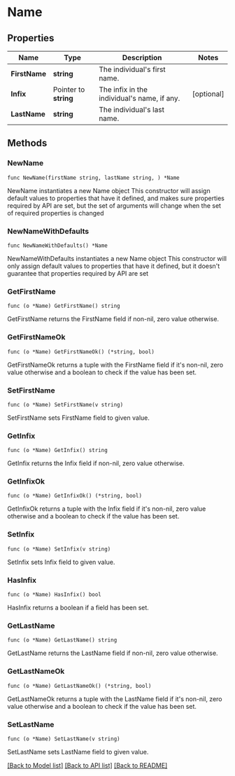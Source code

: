 # Name

## Properties

Name | Type | Description | Notes
------------ | ------------- | ------------- | -------------
**FirstName** | **string** | The individual&#39;s first name. | 
**Infix** | Pointer to **string** | The infix in the individual&#39;s name, if any. | [optional] 
**LastName** | **string** | The individual&#39;s last name. | 

## Methods

### NewName

`func NewName(firstName string, lastName string, ) *Name`

NewName instantiates a new Name object
This constructor will assign default values to properties that have it defined,
and makes sure properties required by API are set, but the set of arguments
will change when the set of required properties is changed

### NewNameWithDefaults

`func NewNameWithDefaults() *Name`

NewNameWithDefaults instantiates a new Name object
This constructor will only assign default values to properties that have it defined,
but it doesn't guarantee that properties required by API are set

### GetFirstName

`func (o *Name) GetFirstName() string`

GetFirstName returns the FirstName field if non-nil, zero value otherwise.

### GetFirstNameOk

`func (o *Name) GetFirstNameOk() (*string, bool)`

GetFirstNameOk returns a tuple with the FirstName field if it's non-nil, zero value otherwise
and a boolean to check if the value has been set.

### SetFirstName

`func (o *Name) SetFirstName(v string)`

SetFirstName sets FirstName field to given value.


### GetInfix

`func (o *Name) GetInfix() string`

GetInfix returns the Infix field if non-nil, zero value otherwise.

### GetInfixOk

`func (o *Name) GetInfixOk() (*string, bool)`

GetInfixOk returns a tuple with the Infix field if it's non-nil, zero value otherwise
and a boolean to check if the value has been set.

### SetInfix

`func (o *Name) SetInfix(v string)`

SetInfix sets Infix field to given value.

### HasInfix

`func (o *Name) HasInfix() bool`

HasInfix returns a boolean if a field has been set.

### GetLastName

`func (o *Name) GetLastName() string`

GetLastName returns the LastName field if non-nil, zero value otherwise.

### GetLastNameOk

`func (o *Name) GetLastNameOk() (*string, bool)`

GetLastNameOk returns a tuple with the LastName field if it's non-nil, zero value otherwise
and a boolean to check if the value has been set.

### SetLastName

`func (o *Name) SetLastName(v string)`

SetLastName sets LastName field to given value.



[[Back to Model list]](../README.md#documentation-for-models) [[Back to API list]](../README.md#documentation-for-api-endpoints) [[Back to README]](../README.md)


